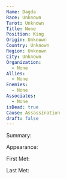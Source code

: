 ```yaml
---
Name: Dagda
Race: Unknown
Tarot: Unknown
Title: None
Position: King
Origin: Unknown
Country: Unknown
Region: Unknown
City: Unknown
Organization:
  - None
Allies:
  - None
Enemies:
  - None
Associates:
  - None
isDead: true
Cause: Assassination
draft: false
---
```

Summary:

Appearance: 

First Met: 

Last Met: 
